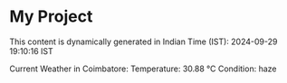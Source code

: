 # My Project

This content is dynamically generated in Indian Time (IST): 2024-09-29 19:10:16 IST


Current Weather in Coimbatore:
Temperature: 30.88 °C
Condition: haze
